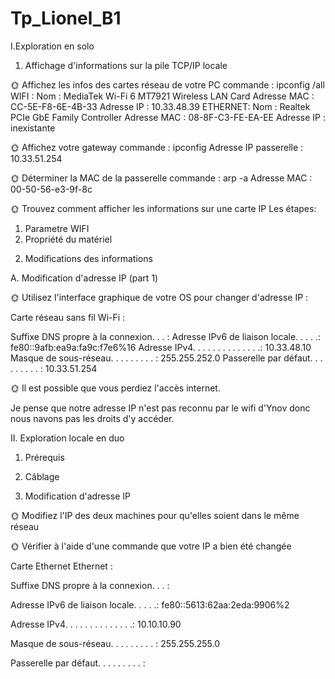 # Tp_Lionel_B1

I.Exploration en solo

1. Affichage d'informations sur la pile TCP/IP locale

🌞 Affichez les infos des cartes réseau de votre PC
commande : ipconfig /all
WIFI :
Nom : MediaTek Wi-Fi 6 MT7921 Wireless LAN Card
Adresse MAC : CC-5E-F8-6E-4B-33
Adresse IP : 10.33.48.39
ETHERNET:
Nom : Realtek PCIe GbE Family Controller
Adresse MAC : 08-8F-C3-FE-EA-EE
Adresse IP : inexistante

🌞 Affichez votre gateway
commande : ipconfig
Adresse IP passerelle : 10.33.51.254

🌞 Déterminer la MAC de la passerelle
commande : arp -a
Adresse MAC : 00-50-56-e3-9f-8c

🌞 Trouvez comment afficher les informations sur une carte IP
Les étapes:
1) Parametre WIFI
2) Propriété du matériel

2. Modifications des informations

A. Modification d'adresse IP (part 1)

🌞 Utilisez l'interface graphique de votre OS pour changer d'adresse IP :

Carte réseau sans fil Wi-Fi :

   Suffixe DNS propre à la connexion. . . :
   Adresse IPv6 de liaison locale. . . . .: fe80::9afb:ea9a:fa9c:f7e6%16
   Adresse IPv4. . . . . . . . . . . . . .: 10.33.48.10
   Masque de sous-réseau. . . . . . . . . : 255.255.252.0
   Passerelle par défaut. . . . . . . . . : 10.33.51.254

  🌞 Il est possible que vous perdiez l'accès internet.

  Je pense que notre adresse IP n'est pas reconnu par le wifi d'Ynov donc nous navons pas les droits d'y accéder.

  II. Exploration locale en duo

  1. Prérequis

  2. Câblage

  3. Modification d'adresse IP

  🌞 Modifiez l'IP des deux machines pour qu'elles soient dans le même réseau

  🌞 Vérifier à l'aide d'une commande que votre IP a bien été changée

Carte Ethernet Ethernet :

   Suffixe DNS propre à la connexion. . . :

   Adresse IPv6 de liaison locale. . . . .: fe80::5613:62aa:2eda:9906%2

   Adresse IPv4. . . . . . . . . . . . . .: 10.10.10.90

   Masque de sous-réseau. . . . . . . . . : 255.255.255.0

   Passerelle par défaut. . . . . . . . . :
   